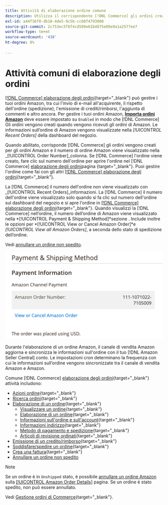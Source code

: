 ```yaml
---
title: Attività di elaborazione ordine comune
description: Utilizza il corrispondente [!DNL Commerce] gli ordini creati per gli ordini Amazon per gestire l’attività dell’ordine e l’elaborazione nel [!UICONTROL Commerce] Amministratore.
exl-id: a44f36f0-db18-4de5-9c5b-cc68f4793008
source-git-commit: 2c753ec5f6f4cd509e61b4875e09e9a1a2577ee7
workflow-type: tm+mt
source-wordcount: '438'
ht-degree: 0%

---
```


# Attività comuni di elaborazione degli ordini

[[!DNL Commerce] elaborazione degli ordini](https://docs.magento.com/user-guide/sales/order-processing.html){target=&quot;_blank&quot;} può gestire i tuoi ordini Amazon, tra cui l&#39;invio di e-mail all&#39;acquirente, il rispetto dell&#39;ordine (spedizione), l&#39;emissione di crediti/rimborsi, l&#39;aggiunta di commenti e altro ancora. Per gestire i tuoi ordini Amazon, [**Importa ordini Amazon**](./order-settings.md) deve essere impostato su `Enabled` in modo che [!DNL Commerce] Gli ordini vengono creati quando vengono ricevuti gli ordini di Amazon. Le informazioni sull’ordine di Amazon vengono visualizzate nella *[!UICONTROL Recent Orders]* della dashboard del negozio.

Quando abilitato, corrisponde [!DNL Commerce] gli ordini vengono creati per gli ordini Amazon e il numero di ordine Amazon viene visualizzato nella _[!UICONTROL Order Number]_colonna. Se [!DNL Commerce] l&#39;ordine viene creato, fare clic sul numero dell&#39;ordine per aprire l&#39;ordine nel [!DNL Commerce] [elaborazione degli ordini](https://docs.magento.com/user-guide/sales/order-processing.html)pagina {target=&quot;_blank&quot;}. Puoi gestire l&#39;ordine come fai con gli altri [[!DNL Commerce] elaborazione degli ordini](https://docs.magento.com/user-guide/sales/order-processing.html){target=&quot;_blank&quot;}.

La [!DNL Commerce] il numero dell&#39;ordine non viene visualizzato con _[!UICONTROL Recent Orders]_informazioni. La [!DNL Commerce] il numero dell&#39;ordine viene visualizzato solo quando si fa clic sul numero dell&#39;ordine sul dashboard del negozio e si apre l&#39;ordine in [[!DNL Commerce] elaborazione degli ordini](https://docs.magento.com/user-guide/sales/order-processing.html){target=&quot;_blank&quot;}. Quando visualizzi la [!DNL Commerce] nell’ordine, il numero dell’ordine di Amazon viene visualizzato nella *[!UICONTROL Payment & Shipping Method]*sezione . Include inoltre le opzioni per *[!UICONTROL View or Cancel Amazon Order]*e *[!UICONTROL View all Amazon Orders]*, a seconda dello stato di spedizione dell’ordine.

Vedi [annullare un ordine non spedito](./cancel-unshipped-order.md).

![Informazioni ordine Amazon nell’ordine Commerce](assets/amazon-order-number-payment-info.png)

Durante l&#39;elaborazione di un ordine Amazon, il canale di vendita Amazon aggiorna e sincronizza le informazioni sull&#39;ordine con il tuo [!DNL Amazon Seller Central] conto. Le impostazioni cron determinano la frequenza con cui le informazioni sull’ordine vengono sincronizzate tra il canale di vendita Amazon e Amazon.

Comune [!DNL Commerce] [elaborazione degli ordini](https://docs.magento.com/user-guide/sales/order-processing.html){target=&quot;_blank&quot;} attività includono:

- [Azioni ordine](https://docs.magento.com/user-guide/sales/order-actions.html){target=&quot;_blank&quot;}
- [Ricerca ordini](https://docs.magento.com/user-guide/sales/orders-search.html){target=&quot;_blank&quot;}
- [Elaborazione di un ordine](https://docs.magento.com/user-guide/sales/order-processing.html){target=&quot;_blank&quot;}
   - [Visualizzare un ordine](https://docs.magento.com/user-guide/sales/order-processing.html#view-an-order){target=&quot;_blank&quot;}
   - [Elaborazione di un ordine](https://docs.magento.com/user-guide/sales/order-processing.html#process-an-order){target=&quot;_blank&quot;}
   - [Informazioni sull&#39;ordine e sull&#39;account](https://docs.magento.com/user-guide/sales/order-processing.html#order-and-account-information){target=&quot;_blank&quot;}
   - [Informazioni indirizzo](https://docs.magento.com/user-guide/sales/order-processing.html#address-information){target=&quot;_blank&quot;}
   - [Metodo di pagamento e spedizione](https://docs.magento.com/user-guide/sales/order-processing.html#payment--shipping-method){target=&quot;_blank&quot;}
   - [Articoli di revisione ordinati](https://docs.magento.com/user-guide/sales/order-processing.html#review-items-ordered){target=&quot;_blank&quot;}
- [Emissione di un credito/rimborso](https://docs.magento.com/user-guide/sales/credit-memo-create.html){target=&quot;_blank&quot;}
- [Soddisfare/spedire un ordine](https://docs.magento.com/user-guide/sales/shipments-create.html){target=&quot;_blank&quot;}
- [Crea una fattura](https://docs.magento.com/user-guide/sales/invoice-create.html){target=&quot;_blank&quot;}
- [Annullare un ordine non spedito](./cancel-unshipped-order.md)

>[!NOTE]
>
>Se un ordine è in `Unshipped` stato, è possibile [annullare un ordine Amazon](./cancel-unshipped-order.md) sulla [[!UICONTROL Amazon Order Details]](./amazon-order-details.md) pagina. Se un ordine è stato spedito, non può essere annullato.

Vedi [Gestione ordini di Commerce](https://docs.magento.com/user-guide/sales/order-management.html){target=&quot;_blank&quot;}.
